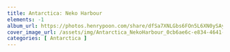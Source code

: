 ```yaml
---
title: Antarctica: Neko Harbour
elements: -1
album_url: https://photos.henrypoon.com/share/dfSa7XNLGbs6FOn5L6XN0ySAy2_KvpNdZHBJuOrUDDPjbZnTYfnA_82lT4eJvSkVgRA
cover_image_url: /assets/img/Antarctica_NekoHarbour_0cb6ae6c-e834-4641-9f14-861555a2d398.jpg
categories: [ Antarctica ]
---
```

